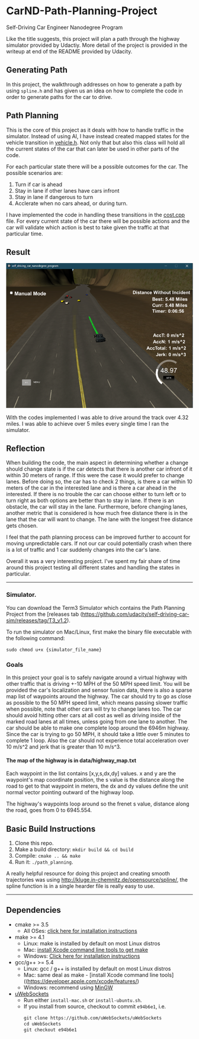 # CarND-Path-Planning-Project
Self-Driving Car Engineer Nanodegree Program

Like the title suggests, this project will plan a path through the highway simulator provided by Udactiy. More detail of the project is provided in the writeup at end of the README provided by Udacity.

## Generating Path

In this project, the walkthrough addresses on how to generate a path by using `spline.h` and has given us an idea on how to complete the code in order to generate paths for the car to drive.

## Path Planning

This is the core of this project as it deals with how to handle traffic in the simulator.  Instead of using AI, I have instead created mapped states for the vehicle transition in [vehicle.h](src/vehicle.h).  Not only that but also this class will hold all the current states of the car that can later be used in other parts of the code.  

For each particular state there will be a possible outcomes for the car.  The possible scenarios are:

1. Turn if car is ahead
2. Stay in lane if other lanes have cars infront
3. Stay in lane if dangerous to turn
4. Acclerate when no cars ahead, or during turn.

I have implemented the code in handling these transitions in the [cost.cpp](src/cost.cpp) file.  For every current state of the car there will be possible actions and the car will validate which action is best to take given the traffic at that particular time.  
   
## Result  

![](readme_files/drive1.PNG)  

With the codes implemented I was able to drive around the track over 4.32 miles.  I was able to achieve over 5 miles every single time I ran the simulator.

## Reflection

When building the code, the main aspect in determining whether a change should change state is if the car detects that there is another car infront of it within 30 meters of range.  If this were the case it would prefer to change lanes.  Before doing so, the car has to check 2 things, is there a car within 10 meters of the car in the interested lane and is there a car ahead in the interested.  If there is no trouble the car can choose either to turn left or to turn right as both options are better than to stay in lane.  If there is an obstacle, the car will stay in the lane.  Furthermore, before changing lanes, another metric that is considered is how much free distance there is in the lane that the car will want to change.  The lane with the longest free distance gets chosen.

I feel that the path planning process can be improved further to account for moving unpredictable cars.  If not our car could potentially crash when there is a lot of traffic and 1 car suddenly changes into the car's lane.

Overall it was a very interesting project.  I've spent my fair share of time around this project testing all different states and handling the states in particular.

---

### Simulator.
You can download the Term3 Simulator which contains the Path Planning Project from the [releases tab (https://github.com/udacity/self-driving-car-sim/releases/tag/T3_v1.2).  

To run the simulator on Mac/Linux, first make the binary file executable with the following command:
```shell
sudo chmod u+x {simulator_file_name}
```

### Goals
In this project your goal is to safely navigate around a virtual highway with other traffic that is driving +-10 MPH of the 50 MPH speed limit. You will be provided the car's localization and sensor fusion data, there is also a sparse map list of waypoints around the highway. The car should try to go as close as possible to the 50 MPH speed limit, which means passing slower traffic when possible, note that other cars will try to change lanes too. The car should avoid hitting other cars at all cost as well as driving inside of the marked road lanes at all times, unless going from one lane to another. The car should be able to make one complete loop around the 6946m highway. Since the car is trying to go 50 MPH, it should take a little over 5 minutes to complete 1 loop. Also the car should not experience total acceleration over 10 m/s^2 and jerk that is greater than 10 m/s^3.

#### The map of the highway is in data/highway_map.txt
Each waypoint in the list contains  [x,y,s,dx,dy] values. x and y are the waypoint's map coordinate position, the s value is the distance along the road to get to that waypoint in meters, the dx and dy values define the unit normal vector pointing outward of the highway loop.

The highway's waypoints loop around so the frenet s value, distance along the road, goes from 0 to 6945.554.

## Basic Build Instructions

1. Clone this repo.
2. Make a build directory: `mkdir build && cd build`
3. Compile: `cmake .. && make`
4. Run it: `./path_planning`.

A really helpful resource for doing this project and creating smooth trajectories was using http://kluge.in-chemnitz.de/opensource/spline/, the spline function is in a single hearder file is really easy to use.

---

## Dependencies

* cmake >= 3.5
  * All OSes: [click here for installation instructions](https://cmake.org/install/)
* make >= 4.1
  * Linux: make is installed by default on most Linux distros
  * Mac: [install Xcode command line tools to get make](https://developer.apple.com/xcode/features/)
  * Windows: [Click here for installation instructions](http://gnuwin32.sourceforge.net/packages/make.htm)
* gcc/g++ >= 5.4
  * Linux: gcc / g++ is installed by default on most Linux distros
  * Mac: same deal as make - [install Xcode command line tools]((https://developer.apple.com/xcode/features/)
  * Windows: recommend using [MinGW](http://www.mingw.org/)
* [uWebSockets](https://github.com/uWebSockets/uWebSockets)
  * Run either `install-mac.sh` or `install-ubuntu.sh`.
  * If you install from source, checkout to commit `e94b6e1`, i.e.
    ```
    git clone https://github.com/uWebSockets/uWebSockets 
    cd uWebSockets
    git checkout e94b6e1
    ```
